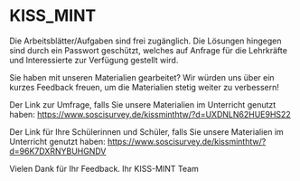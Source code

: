 ﻿# KISS_MINT

Die Arbeitsblätter/Aufgaben sind frei zugänglich. Die Lösungen hingegen sind durch ein Passwort geschützt, welches auf Anfrage für die Lehrkräfte und Interessierte zur Verfügung gestellt wird.



Sie haben mit unseren Materialien gearbeitet? Wir würden uns über ein kurzes Feedback freuen, um die Materialien stetig weiter zu verbessern!

Der Link zur Umfrage, falls Sie unsere Materialien im Unterricht genutzt haben:
https://www.soscisurvey.de/kissminthtw/?d=UXDNLN62HUE9HS22

Der Link für Ihre Schülerinnen und Schüler, falls Sie unsere Materialien im Unterricht genutzt haben:
https://www.soscisurvey.de/kissminthtw/?d=96K7DXRNYBUHGNDV

Vielen Dank für Ihr Feedback.
Ihr KISS-MINT Team
